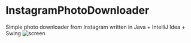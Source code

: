 # InstagramPhotoDownloader
Simple photo downloader from Instagram written in Java + IntelliJ Idea + Swing
![screen](https://user-images.githubusercontent.com/61861887/77002424-28c70880-6964-11ea-8432-1acbdc29f9b0.png)
